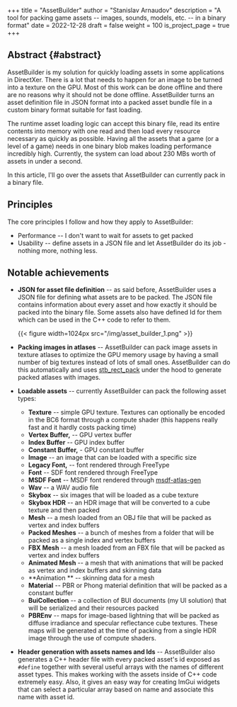+++
title = "AssetBuilder"
author = "Stanislav Arnaudov"
description = "A tool for packing game assets -- images, sounds, models, etc. -- in a binary format"
date = 2022-12-28
draft = false
weight = 100
is_project_page = true
+++

## Abstract {#abstract}

AssetBuilder is my solution for quickly loading assets in some
applications in DirectXer. There is a lot that needs to happen for an
image to be turned into a texture on the GPU. Most of this work can be
done offline and there are no reasons why it should not be done
offline. AssetBuilder turns an asset definition file in JSON format
into a packed asset bundle file in a custom binary format suitable for
fast loading.

The runtime asset loading logic can accept this binary file, read its entire
contents into memory with one read and then load every resource
necessary as quickly as possible. Having all the assets that a game
(or a level of a game) needs in one binary blob makes loading
performance incredibly high. Currently, the system can load about 230
MBs worth of assets in under a second. 

In this article, I'll go over the assets that AssetBuilder can
currently pack in a binary file.

## Principles

The core principles I follow and how they apply to AssetBuilder:
* Performance -- I don't want to wait for assets to get packed
* Usability -- define assets in a JSON file and let AssetBuilder do
  its job - nothing more, nothing less.
  
  
## Notable achievements

* **JSON for asset file definition** -- as said before, AssetBuilder
  uses a JSON file for defining what assets are to be packed. The JSON
  file contains information about every asset and how exactly it
  should be packed into the binary file. Some assets also have defined
  Id for them which can be used in the C++ code to refer to them.
  
  {{< figure width=1024px src="/img/asset_builder_1.png" >}}

* **Packing images in atlases** -- AssetBuilder can pack image assets
  in texture atlases to optimize the GPU memory usage by having
  a small number of big textures instead of lots of small
  ones. AssetBuilder can do this automatically and
  uses
  [stb_rect_pack](https://github.com/nothings/stb/blob/master/stb_rect_pack.h) under
  the hood to generate packed atlases with images.


* **Loadable assets** -- currently AssetBuilder can pack the following
  asset types:
  * **Texture** -- simple GPU texture. Textures can optionally be encoded in the BC6 format through a compute shader (this happens really fast and it hardly costs packing time)
  * **Vertex Buffer,** -- GPU vertex buffer
  * **Index Buffer** -- GPU index buffer
  * **Constant Buffer,** - GPU constant buffer
  * **Image** -- an image that can be loaded with a specific size
  * **Legacy Font,** -- font rendered through FreeType
  * **Font** -- SDF font rendered through FreeType
  * **MSDF Font** -- MSDF font rendered
    through
    [msdf-atlas-gen](https://github.com/Chlumsky/msdf-atlas-gen)
  * **Wav** -- a WAV audio file
  * **Skybox** -- six images that will be loaded as a cube texture
  * **Skybox HDR** -- an HDR image that will be converted to a cube
    texture and then packed
  * **Mesh** -- a mesh loaded from an OBJ file that will be packed as
    vertex and index buffers
  * **Packed Meshes** -- a bunch of meshes from a folder that will be
    packed as a single index and vertex buffers
  * **FBX Mesh** -- a mesh loaded from an FBX file that will be packed as
    vertex and index buffers
  * **Animated Mesh** -- a mesh that with animations that will be
    packed as vertex and index buffers and skinning data
  * **Animation ** -- skinning data for a mesh 
  * **Material** -- PBR or Phong material definition that will be packed as a constant buffer 
  * **BuiCollection** -- a collection of BUI documents (my UI solution) that will be
    serialized and their resources packed
  * **PBREnv** -- maps for image-based lightning that will be packed
    as diffuse irradiance and specular reflectance cube textures. These
    maps will be generated at the time of packing from a single HDR
    image through the use of compute shaders.


* **Header generation with assets names and Ids** -- AssetBuilder also
  generates a C++ header file with every packed asset's id exposed as
  `#define` together with several useful arrays with the names of
  different asset types. This makes working with the assets inside of
  C++ code extremely easy. Also, it gives an easy way for creating ImGui
  widgets that can select a particular array based on name and associate
  this name with asset id.
